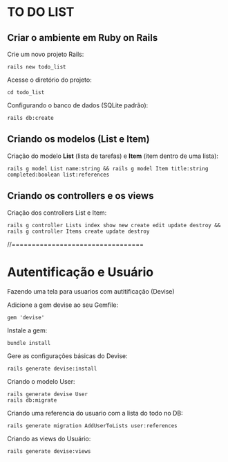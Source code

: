 # TO DO LIST

## Criar o ambiente em Ruby on Rails
Crie um novo projeto Rails:
```
rails new todo_list
```
Acesse o diretório do projeto:
```
cd todo_list
```
Configurando o banco de dados (SQLite padrão):
```
rails db:create
```

## Criando os modelos (List e Item)
Criação do modelo **List** (lista de tarefas) e **Item** (item dentro de uma lista):
```
rails g model List name:string && rails g model Item title:string completed:boolean list:references
```

## Criando os controllers e os views
Criação dos controllers List e Item:
```
rails g controller Lists index show new create edit update destroy && rails g controller Items create update destroy
```

//=================================
# Autentificação e Usuário

Fazendo uma tela para usuarios com autitificação (Devise)

Adicione a gem devise ao seu Gemfile:
```
gem 'devise'
```
Instale a gem:

```
bundle install
```
Gere as configurações básicas do Devise:
```
rails generate devise:install
```
Criando o modelo User:
```
rails generate devise User
rails db:migrate

```
Criando uma referencia do usuario com a lista do todo no DB:
```
rails generate migration AddUserToLists user:references
```

Criando as views do Usuário: 
```
rails generate devise:views

```